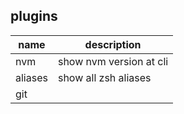 ## plugins

| name    | description             |
| ------- | ----------------------- |
| nvm     | show nvm version at cli |
| aliases | show all zsh aliases    |
| git     |                         |

